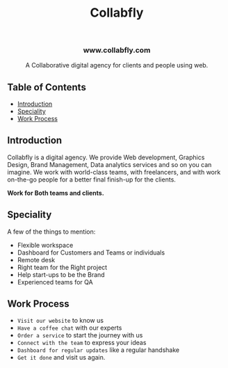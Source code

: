<h1 align="center"> Collabfly </h1> <br>
<h3 align="center" href="https://collabfly.com" target="_blank"> www.collabfly.com </h3>

<p align="center">
  A Collaborative digital agency for clients and people using web.  
</p>

## Table of Contents

- [Introduction](#introduction)
- [Speciality](#Speciality)
- [Work Process](#Work-Process)


## Introduction

Collabfly is a digital agency. We provide Web development, Graphics Design, Brand Management, Data analytics services and so on you can imagine. We work with world-class teams, with freelancers, and with work on-the-go people for a better final finish-up for the clients. 

**Work for Both teams and clients.**


## Speciality

A few of the things to mention:

* Flexible workspace
* Dashboard for Customers and Teams or individuals 
* Remote desk 
* Right team for the Right project
* Help start-ups to  be the Brand
* Experienced teams for QA


## Work Process

- `Visit our website` to know us
- `Have a coffee chat` with our experts
- `Order a service` to start the journey with us
- `Connect with the team` to express your ideas
- `Dashboard for regular updates` like a regular handshake
- `Get it done` and visit us again.
